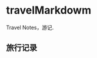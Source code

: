 # travelMarkdowm
Travel Notes，游记.

## 旅行记录

[成都-九寨沟国庆游]: https://github.com/FreezzzFrank/travelMarkdowm/blob/master/2020%E5%9B%BD%E5%BA%86-%E4%B9%9D%E5%AF%A8%E6%B2%9F.md	"Title"



